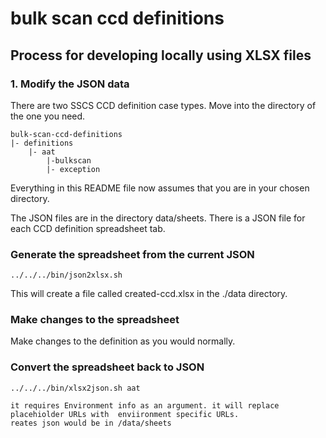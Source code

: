 # bulk scan ccd definitions

## Process for developing locally using XLSX files

### 1. Modify the JSON data

There are two SSCS CCD definition case types. Move into the directory of the one you need.

    bulk-scan-ccd-definitions
    |- definitions
        |- aat
            |-bulkscan
            |- exception 

    
Everything in this README file now assumes that you are in your chosen directory.
        
The JSON files are in the directory data/sheets. There is a JSON file for each CCD definition spreadsheet tab.


### Generate the spreadsheet from the current JSON

```
../../../bin/json2xlsx.sh
```

This will create a file called created-ccd.xlsx in the ./data directory.

### Make changes to the spreadsheet

Make changes to the definition as you would normally.

### Convert the spreadsheet back to JSON

```
../../../bin/xlsx2json.sh aat

it requires Environment info as an argument. it will replace placehiolder URLs with  enviironment specific URLs.
reates json would be in /data/sheets

```

